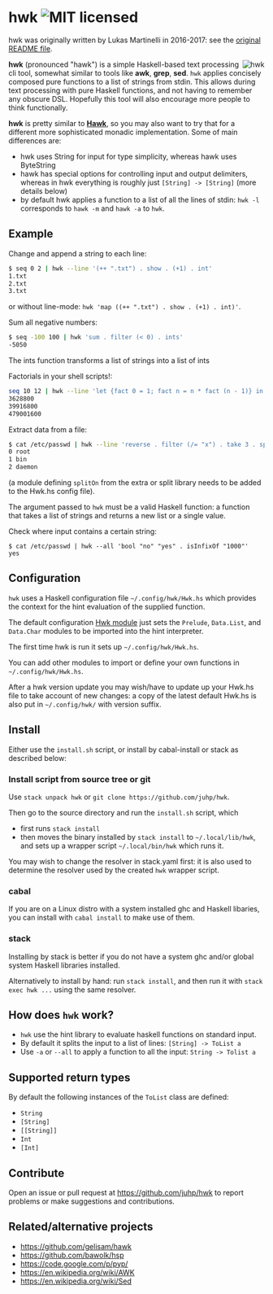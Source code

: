 # hwk ![MIT licensed](https://img.shields.io/badge/license-MIT-blue.svg)

hwk was originally written by Lukas Martinelli in 2016-2017:
see the [original README file](README.md.orig).

<img align="right" alt="hwk" src="hwk.png" />

**hwk** (pronounced "hawk") is a simple Haskell-based text processing cli tool, somewhat similar to tools like **awk**, **grep**, **sed**.
`hwk` applies concisely composed pure functions to a list of strings from stdin. This allows during text processing with pure Haskell functions, and not having to remember any obscure DSL. Hopefully this tool will also encourage more people to think functionally.

**hwk** is pretty similar to **[Hawk](https://github.com/gelisam/hawk)**,
so you may also want to try that for a different more sophisticated monadic
implementation. Some of main differences are:

- hwk uses String for input for type simplicity, whereas hawk uses ByteString
- hawk has special options for controlling input and output delimiters, whereas in hwk everything is roughly just `[String] -> [String]` (more details below)
- by default hwk applies a function to a list of all the lines of stdin: `hwk -l` corresponds to `hawk -m` and `hawk -a` to `hwk`.

## Example

Change and append a string to each line:
```bash
$ seq 0 2 | hwk --line '(++ ".txt") . show . (+1) . int'
1.txt
2.txt
3.txt
```
or without line-mode: `hwk 'map ((++ ".txt") . show . (+1) . int)'`.

Sum all negative numbers:
```bash
$ seq -100 100 | hwk 'sum . filter (< 0) . ints'
-5050
```
The ints function transforms a list of strings into a list of ints

Factorials in your shell scripts!:
```bash
seq 10 12 | hwk --line 'let {fact 0 = 1; fact n = n * fact (n - 1)} in fact . int'
3628800
39916800
479001600
```

Extract data from a file:
```bash
$ cat /etc/passwd | hwk --line 'reverse . filter (/= "x") . take 3 . splitOn ":"' | head -3
0 root
1 bin
2 daemon
```
(a module defining `splitOn` from the extra or split library needs to be added to the Hwk.hs config file).

The argument passed to `hwk` must be a valid Haskell function: a function that takes a list of strings and returns a new list or a single value.

Check where input contains a certain string:
```
$ cat /etc/passwd | hwk --all 'bool "no" "yes" . isInfixOf "1000"'
yes
```

## Configuration
`hwk` uses a Haskell configuration file `~/.config/hwk/Hwk.hs` which provides the context for the hint evaluation of the supplied function.

The default configuration [Hwk module](data/Hwk.hs) just sets
the `Prelude`, `Data.List`, and `Data.Char` modules to be imported into the hint interpreter.

The first time hwk is run it sets up `~/.config/hwk/Hwk.hs`.

You can add other modules to import or define your own functions in
`~/.config/hwk/Hwk.hs`.

After a hwk version update you may wish/have to update up your Hwk.hs file to take account of new changes: a copy of the latest default Hwk.hs is also put in `~/.config/hwk/` with version suffix.

## Install
Either use the `install.sh` script, or install by cabal-install or stack
as described below:

### Install script from source tree or git
Use `stack unpack hwk` or `git clone https://github.com/juhp/hwk`.

Then go to the source directory and run the `install.sh` script, which

- first runs `stack install`
- then moves the binary installed by `stack install` to `~/.local/lib/hwk`, and sets up a wrapper script `~/.local/bin/hwk` which runs it.

You may wish to change the resolver in stack.yaml first: it is also used to determine the resolver used by the created `hwk` wrapper script.

### cabal
If you are on a Linux distro with a system installed ghc and Haskell libaries,
you can install with `cabal install` to make use of them.

### stack
Installing by stack is better if you do not have a system ghc
and/or global system Haskell libraries installed.

Alternatively to install by hand: run `stack install`,
and then run it with `stack exec hwk ...` using the same resolver.

## How does `hwk` work?

- `hwk` use the hint library to evaluate haskell functions on standard input.
- By default it splits the input to a list of lines: `[String] -> ToList a`
- Use `-a` or `--all` to apply a function to all the input: `String -> Tolist a`

## Supported return types

By default the following instances of the `ToList` class are defined:

- `String`
- `[String]`
- `[[String]]`
- `Int`
- `[Int]`

## Contribute

Open an issue or pull request at https://github.com/juhp/hwk
to report problems or make suggestions and contributions.

## Related/alternative projects

- https://github.com/gelisam/hawk
- https://github.com/bawolk/hsp
- https://code.google.com/p/pyp/
- https://en.wikipedia.org/wiki/AWK
- https://en.wikipedia.org/wiki/Sed
